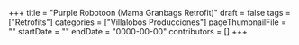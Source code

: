 +++
title = "Purple Robotoon (Mama Granbags Retrofit)"
draft = false
tags = ["Retrofits"]
categories = ["Villalobos Producciones"]
pageThumbnailFile = ""
startDate = ""
endDate = "0000-00-00"
contributors = []
+++
